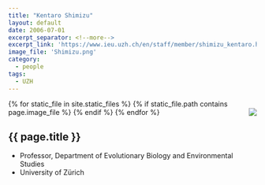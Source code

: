 ```yaml
---
title: "Kentaro Shimizu"
layout: default
date: 2006-07-01
excerpt_separator: <!--more-->
excerpt_link: 'https://www.ieu.uzh.ch/en/staff/member/shimizu_kentaro.html'
image_file: 'Shimizu.png'
category:
  - people
tags:
  - UZH
---
```


{% for static_file in site.static_files %}
  {% if static_file.path contains page.image_file %}
<img style="float: right; max-width: 60px;" src="{{ static_file.path | relative_url}}" />
  {% endif %}
{% endfor %}

## {{ page.title }}

* Professor, Department of Evolutionary Biology and Environmental Studies
* University of Zürich

<!--more-->

